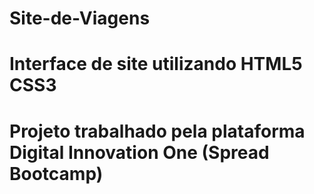 # Site-de-Viagens
# Interface de site utilizando HTML5 CSS3
# Projeto trabalhado pela plataforma Digital Innovation One (Spread Bootcamp)
